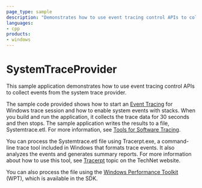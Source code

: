 ```yaml
---
page_type: sample
description: "Demonstrates how to use event tracing control APIs to collect events from the system trace provider."
languages:
- cpp
products:
- windows
---
```


<!---
    name: System Trace Control
    platform: Application
    language: cpp
    category: General Tracing
    description: Demonstrates how to use event tracing control APIs to collect events from the system trace provider.
    samplefwlink: http://go.microsoft.com/fwlink/p/?LinkId=617725
--->

# SystemTraceProvider

This sample application demonstrates how to use event tracing control APIs to collect events from the system trace provider.

The sample code provided shows how to start an [Event Tracing](http://msdn.microsoft.com/en-us/library/windows/hardware/bb968803) for Windows trace session and how to enable system events with stacks. When you build and run the application, it collects the trace data for 30 seconds and then stops. The sample application writes the results to a file, Systemtrace.etl. For more information, see [Tools for Software Tracing](http://msdn.microsoft.com/en-us/library/windows/hardware/ff552961).

You can process the Systemtrace.etl file using Tracerpt.exe, a command-line trace tool included in Windows that formats trace events. It also analyzes the events and generates summary reports. For more information about how to use this tool, see [Tracerpt](http://go.microsoft.com/fwlink/p/?linkid=179389) topic on the TechNet website.

You can also process the file using the [Windows Performance Toolkit](http://go.microsoft.com/fwlink/p/?linkid=250774) (WPT), which is available in the SDK.
